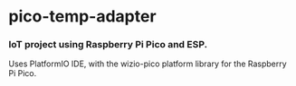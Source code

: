 # pico-temp-adapter

### IoT project using Raspberry Pi Pico and ESP.

Uses PlatformIO IDE, with the wizio-pico platform library for the Raspberry Pi Pico.
